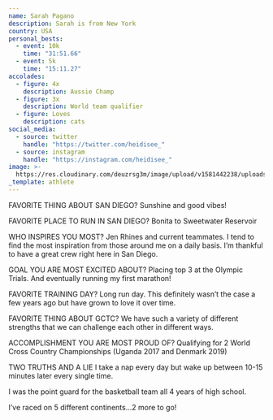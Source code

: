 ```yaml
---
name: Sarah Pagano
description: Sarah is from New York
country: USA
personal_bests:
  - event: 10k
    time: "31:51.66"
  - event: 5k
    time: "15:11.27"
accolades:
  - figure: 4x
    description: Aussie Champ
  - figure: 3x
    description: World team qualifier
  - figure: Loves
    description: cats
social_media:
  - source: twitter
    handle: "https://twitter.com/heidisee_"
  - source: instagram
    handle: "https://instagram.com/heidisee_"
image: >-
  https://res.cloudinary.com/deuzrsg3m/image/upload/v1581442238/uploads/_DSC2704_cfccjc.jpg
_template: athlete
---
```


FAVORITE THING ABOUT SAN DIEGO?
Sunshine and good vibes!

FAVORITE PLACE TO RUN IN SAN DIEGO?
Bonita to Sweetwater Reservoir

WHO INSPIRES YOU MOST?
Jen Rhines and current teammates. I tend to find the most inspiration from those around me on a daily basis. I’m thankful to have a great crew right here in San Diego.

GOAL YOU ARE MOST EXCITED ABOUT?
Placing top 3 at the Olympic Trials. And eventually running my first marathon!

FAVORITE TRAINING DAY?
Long run day. This definitely wasn’t the case a few years ago but have grown to love it over time.

FAVORITE THING ABOUT GCTC?
We have such a variety of different strengths that we can challenge each other in different ways.

ACCOMPLISHMENT YOU ARE MOST PROUD OF?
Qualifying for 2 World Cross Country Championships (Uganda 2017 and Denmark 2019)

TWO TRUTHS AND A LIE
I take a nap every day but wake up between 10-15 minutes later every single time.

I was the point guard for the basketball team all 4 years of high school.

I’ve raced on 5 different continents...2 more to go!
